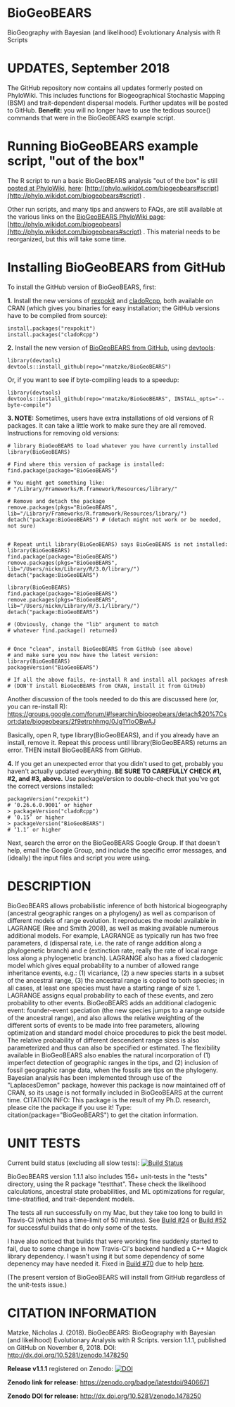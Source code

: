# BioGeoBEARS
BioGeography with Bayesian (and likelihood) Evolutionary Analysis with R Scripts

# UPDATES, September 2018

The GitHub repository now contains all updates formerly posted on PhyloWiki. This includes functions for Biogeographical Stochastic Mapping (BSM) and trait-dependent dispersal models. Further updates will be posted to GitHub. **Benefit:** you will no longer have to use the tedious source() commands that were in the BioGeoBEARS example script.

# Running BioGeoBEARS example script, "out of the box"

The R script to run a basic BioGeoBEARS analysis "out of the box" is still [posted at PhyloWiki](http://phylo.wikidot.com/biogeobears#script), [here](http://phylo.wikidot.com/biogeobears#script): [http://phylo.wikidot.com/biogeobears#script](http://phylo.wikidot.com/biogeobears#script) .

Other run scripts, and many tips and answers to FAQs, are still available at the various links on the [BioGeoBEARS PhyloWiki page](http://phylo.wikidot.com/biogeobears#script): [http://phylo.wikidot.com/biogeobears](http://phylo.wikidot.com/biogeobears#script) . This material needs to be reorganized, but this will take some time.

# Installing BioGeoBEARS from GitHub

To install the GitHub version of BioGeoBEARS, first:

**1.** Install the new versions of [rexpokit](https://CRAN.R-project.org/package=rexpokit) and [cladoRcpp](https://CRAN.R-project.org/package=cladoRcpp), both available on CRAN (which gives you binaries for easy installation; the GitHub versions have to be compiled from source):

```
install.packages("rexpokit")
install.packages("cladoRcpp")
```

**2.** Install the new version of [BioGeoBEARS from GitHub](https://github.com/nmatzke/BioGeoBEARS), using [devtools](https://CRAN.R-project.org/package=devtools):

```
library(devtools)
devtools::install_github(repo="nmatzke/BioGeoBEARS")
```

Or, if you want to see if byte-compiling leads to a speedup:

```
library(devtools)
devtools::install_github(repo="nmatzke/BioGeoBEARS", INSTALL_opts="--byte-compile")
```

**3. NOTE:** Sometimes, users have extra installations of old versions of R packages. It can take a little work to make sure they are all removed. Instructions for removing old versions:

```
# library BioGeoBEARS to load whatever you have currently installed
library(BioGeoBEARS)

# Find where this version of package is installed:
find.package(package="BioGeoBEARS")

# You might get something like:
# "/Library/Frameworks/R.framework/Resources/library/"

# Remove and detach the package
remove.packages(pkgs="BioGeoBEARS", lib="/Library/Frameworks/R.framework/Resources/library/")
detach("package:BioGeoBEARS") # (detach might not work or be needed, not sure)


# Repeat until library(BioGeoBEARS) says BioGeoBEARS is not installed:
library(BioGeoBEARS)
find.package(package="BioGeoBEARS")
remove.packages(pkgs="BioGeoBEARS", lib="/Users/nickm/Library/R/3.0/library/")
detach("package:BioGeoBEARS")

library(BioGeoBEARS)
find.package(package="BioGeoBEARS")
remove.packages(pkgs="BioGeoBEARS", lib="/Users/nickm/Library/R/3.1/library/")
detach("package:BioGeoBEARS")

# (Obviously, change the "lib" argument to match 
# whatever find.package() returned)


# Once "clean", install BioGeoBEARS from GitHub (see above)
# and make sure you now have the latest version:
library(BioGeoBEARS)
packageVersion("BioGeoBEARS")

# If all the above fails, re-install R and install all packages afresh
# (DON'T install BioGeoBEARS from CRAN, install it from GitHub)
```

Another discussion of the tools needed to do this are discussed here (or, you can re-install R): https://groups.google.com/forum/#!searchin/biogeobears/detach$20%7Csort:date/biogeobears/2f9etrphhmg/0Jg1YIoOBwAJ

Basically, open R, type library(BioGeoBEARS), and if you already have an install, remove it.  Repeat this process until library(BioGeoBEARS) returns an error.  THEN install BioGeoBEARS from GitHub.

**4.** If you get an unexpected error that you didn't used to get, probably you haven't actually updated everything. **BE SURE TO CAREFULLY CHECK #1, #2, and #3, above.** Use packageVersion to double-check that you've got the correct versions installed:

```
packageVersion("rexpokit")
# ‘0.26.6.0.9001’ or higher
> packageVersion("cladoRcpp")
# ‘0.15’ or higher
> packageVersion("BioGeoBEARS")
# ‘1.1’ or higher
```

Next, search the error on the BioGeoBEARS Google Group. If that doesn't help, email the Google Group, and include the specific error messages, and (ideally) the input files and script you were using.


# DESCRIPTION

BioGeoBEARS allows probabilistic inference of both historical biogeography (ancestral geographic ranges on a phylogeny) as well as comparison of different models of range evolution. It reproduces the model available in LAGRANGE (Ree and Smith 2008), as well as making available numerous additional models. For example, LAGRANGE as typically run has two free parameters, d (dispersal rate, i.e. the rate of range addition along a phylogenetic branch) and e (extinction rate, really the rate of local range loss along a phylogenetic branch). LAGRANGE also has a fixed cladogenic model which gives equal probability to a number of allowed range inheritance events, e.g.: (1) vicariance, (2) a new species starts in a subset of the ancestral range, (3) the ancestral range is copied to both species; in all cases, at least one species must have a starting range of size 1. LAGRANGE assigns equal probability to each of these events, and zero probability to other events. BioGeoBEARS adds an additional cladogenic event: founder-event speciation (the new species jumps to a range outside of the ancestral range), and also allows the relative weighting of the different sorts of events to be made into free parameters, allowing optimization and standard model choice procedures to pick the best model. The relative probability of different descendent range sizes is also parameterized and thus can also be specified or estimated. The flexibility available in BioGeoBEARS also enables the natural incorporation of (1) imperfect detection of geographic ranges in the tips, and (2) inclusion of fossil geographic range data, when the fossils are tips on the phylogeny. Bayesian analysis has been implemented through use of the "LaplacesDemon" package, however this package is now maintained off of CRAN, so its usage is not formally included in BioGeoBEARS at the current time. CITATION INFO: This package is the result of my Ph.D. research, please cite the package if you use it! Type: citation(package="BioGeoBEARS") to get the citation information.


# UNIT TESTS

Current build status (excluding all slow tests): [![Build Status](https://travis-ci.org/nmatzke/BioGeoBEARS.svg?branch=master)](https://travis-ci.org/nmatzke/BioGeoBEARS)

BioGeoBEARS version 1.1.1 also includes 156+ unit-tests in the "tests" directory, using the R package "testthat". These check the likelihood calculations, ancestral state probabilities, and ML optimizations for regular, time-stratified, and trait-dependent models.

The tests all run successfully on my Mac, but they take too long to build in Travis-CI (which has a time-limit of 50 minutes). See [Build #24](https://travis-ci.org/nmatzke/BioGeoBEARS/builds/439942601) or [Build #52](https://travis-ci.org/nmatzke/BioGeoBEARS/builds/451188909) for successful builds that do only some of the tests.

I have also noticed that builds that were working fine suddenly started to fail, due to some change in how Travis-CI's backend handled a C++ Magick library dependency. I wasn't using it but some dependency of some depenency may have needed it. Fixed in [Build #70](https://travis-ci.org/nmatzke/BioGeoBEARS/builds/472808886) due to help [here](https://github.com/travis-ci/travis-ci/issues/9625#issuecomment-389931623).

(The present version of BioGeoBEARS will install from GitHub regardless of the unit-tests issue.)

# CITATION INFORMATION
Matzke, Nicholas J. (2018). BioGeoBEARS: BioGeography with Bayesian (and likelihood) Evolutionary Analysis with R Scripts. version 1.1.1, published on GitHub on November 6, 2018. DOI: http://dx.doi.org/10.5281/zenodo.1478250

**Release v1.1.1** registered on Zenodo: [![DOI](https://zenodo.org/badge/9406671.svg)](https://zenodo.org/badge/latestdoi/9406671)

**Zenodo link for release:** https://zenodo.org/badge/latestdoi/9406671

**Zenodo DOI for release:** http://dx.doi.org/10.5281/zenodo.1478250

